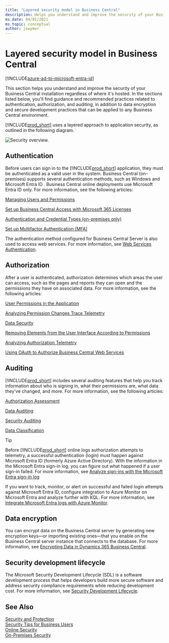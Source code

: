 ```yaml
---
title: "Layered security model in Business Central"
description: Helps you understand and improve the security of your Business Central application regardless of where it's hosted.
ms.date: 04/01/2021
ms.topic: conceptual
author: jswymer
---
```


# Layered security model in Business Central

[!INCLUDE[azure-ad-to-microsoft-entra-id](~/../shared-content/shared/azure-ad-to-microsoft-entra-id.md)]

This section helps you understand and improve the security of your Business Central installation regardless of where it's hosted. In the sections listed below, you'll find guidance and recommended practices related to authentication, authorization, and auditing, in addition to data encryption and secure development practices that can be applied to any Business Central environment.

[!INCLUDE[prod_short](../developer/includes/prod_short.md)] uses a layered approach to application security, as outlined in the following diagram.

![Security overview.](../developer/media/security-overview.png "Security overview")

## Authentication

Before users can sign in to the [!INCLUDE[prod_short](../developer/includes/prod_short.md)] application, they must be authenticated as a valid user in the system. Business Central (on-premises) supports several authentication methods, such as Windows and Microsoft Entra ID . Business Central online deployments use Microsoft Entra ID only. For more information, see the following articles:

[Managing Users and Permissions](/dynamics365/business-central/ui-how-users-permissions)

<!-- [User Authentication](user-security.md#user-authentication)  -->

[Set up Business Central Access with Microsoft 365 Licenses](/dynamics365/business-central/admin-access-with-m365-license)

[Authentication and Credential Types (on-premises only)](../administration/users-credential-types.md)

[Set up Multifactor Authentication (MFA)](multifactor-authentication.md)<!--note from editor: "Multifactor" is never hyphenated, via Microsoft Writing Style Guide.-->

The authentication method configured for Business Central Server is also used to access web services. For more information, see [Web Services Authentication](../webservices/web-services-authentication.md).

## Authorization

After a user is authenticated, authorization determines which areas the user can access, such as the pages and reports they can open and the permissions they have on associated data. For more information, see the following articles:

[User Permissions in the Application](user-security.md#user-permissions-in-the-application)

[Analyzing Permission Changes Trace Telemetry](../administration/telemetry-permission-changes-trace.md)

[Data Security](data-security.md?tabs=database-level)

<!--[Managing Users and Permissions](/dynamics365/business-central/ui-how-users-permissions) redundant -->

[Removing Elements from the User Interface According to Permissions](../administration/hide-ui-elements.md)  

[Analyzing Authorization Telemetry](../administration/telemetry-authorization-trace.md)

[Using OAuth to Authorize Business Central Web Services](../webservices/authenticate-web-services-using-oauth.md)

## Auditing

[!INCLUDE[prod_short](../developer/includes/prod_short.md)] includes several auditing features that help you track information about who is signing in, what their permissions are, what data they've changed, and more. For more information, see the following articles:

[Authorization Assessment](/dynamics365/business-central/ui-how-users-permissions#to-get-an-overview-of-a-users-permissions)
  
[Data Auditing](/dynamics365/business-central/across-log-changes)
  
[Security Auditing](security-auditing.md)

[Data Classification](/dynamics365/business-central/admin-classifying-data-sensitivity)

> [!TIP]  
> Before [!INCLUDE[prod_short](../includes/prod_short.md)] online logs authorization attempts to telemetry, a successful authentication (login) must happen against Microsoft Entra ID (formerly Azure Active Directory). With the information in the Microsoft Entra sign-in log, you can figure out what happened if a user sign-in failed. For more information, see [Analyze sign-ins with the Microsoft Entra sign-in log](/entra/identity/monitoring-health/quickstart-analyze-sign-in)
> 
> If you want to track, monitor, or alert on successful and failed login attempts against Microsoft Entra ID, configure integration to Azure Monitor on Microsoft Entra and analyze further with KQL. For more information, see [Integrate Microsoft Entra logs with Azure Monitor](/entra/identity/monitoring-health/howto-access-activity-logs#integrate-logs-with-azure-monitor-logs).



## Data encryption

You can encrypt data on the Business Central server by generating new encryption keys&mdash;or importing existing ones&mdash;that you enable on the Business Central server instance that connects to the database. For more information, see [Encrypting Data in Dynamics 365 Business Central](../developer/devenv-encrypting-data.md).

<!-- [Data encryption](/dynamics365/business-central/admin-manage-data-encryption)-->  

## Security development lifecycle

The Microsoft Security Development Lifecycle (SDL) is a software development process that helps developers build more secure software and address security compliance requirements while reducing development cost. For more information, see [Security Development Lifecycle](https://www.microsoft.com/sdl).  

## See Also  

[Security and Protection](security-and-protection.md)  
[Security Tips for Business Users](security-users.md)  
[Online Security](security-online.md)  
[On-Premises Security](security-onpremises.md)  